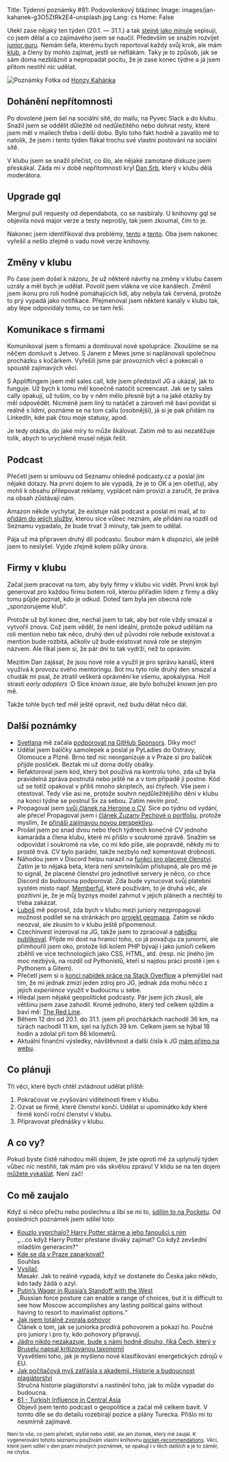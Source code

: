 Title: Týdenní poznámky #81: Podovolenkový blázinec
Image: images/jan-kahanek-g3O5ZtRk2E4-unsplash.jpg
Lang: cs
Home: False


Utekl zase nějaký ten týden (20.1. — 31.1.) a tak [stejně jako minule]({filename}/2022-01-19_tydenni-poznamky-80-spousteni-podcastu-a-psani-o-cv.md) sepisuji, co jsem dělal a co zajímavého jsem se naučil. Především se snažím rozvíjet [junior.guru](https://junior.guru/). Nemám šéfa, kterému bych reportoval každý svůj krok, ale mám [klub](https://junior.guru/club/), a členy by mohlo zajímat, jestli se neflákám. Taky je to způsob, jak se sám doma nezbláznit a nepropadat pocitu, že je zase konec týdne a já jsem přitom nestihl nic udělat.

![Poznámky]({static}/images/jan-kahanek-g3O5ZtRk2E4-unsplash.jpg)
Fotka od [Honzy Kahánka](https://unsplash.com/@honza_kahanek)


## Dohánění nepřítomnosti

Po dovolené jsem šel na sociální sítě, do mailu, na Pyvec Slack a do klubu. Snažil jsem se oddělit důležité od nedůležitého nebo dohnat resty, které jsem měl v mailech třeba i delší dobu. Bylo toho fakt hodně a zavalilo mě to natolik, že jsem i tento týden flákal trochu své vlastní postování na sociální sítě.

V klubu jsem se snažil přečíst, co šlo, ale nějaké zamotané diskuze jsem přeskákal. Záda mi v době nepřítomnosti kryl [Dan Srb](https://coreskill.tech/), který v klubu dělá moderátora.


## Upgrade gql

Mergnul pull requesty od dependabota, co se nasbíraly. U knihovny gql se objevila nová major verze a testy neprošly, tak jsem zkoumal, čím to je.

Nakonec jsem identifikoval dva problémy, [tento](https://github.com/graphql-python/gql/issues/290) a [tento](https://github.com/graphql-python/gql/issues/290#issuecomment-1022425154). Oba jsem nakonec vyřešil a nešlo zřejmě o vadu nové verze knihovny.


## Změny v klubu

Po čase jsem došel k názoru, že už některé návrhy na změny v klubu časem uzrály a měl bych je udělat. Povolil jsem vlákna ve více kanálech. Změnil jsem ikonu pro roli hodně pomáhajících lidí, aby nebyla tak červená, protože to prý vypadá jako notifikace. Přejmenoval jsem některé kanály v klubu tak, aby lépe odpovídaly tomu, co se tam řeší.


## Komunikace s firmami

Komunikoval jsem s firmami a domlouval nové spolupráce. Zkoušíme se na něčem domluvit s Jetveo. S Janem z Mews jsme si naplánovali společnou procházku s kočárkem. Vyřešili jsme pár provozních věcí a pokecali o spoustě zajímavých věcí.

S Appliftingem jsem měl sales call, kde jsem představil JG a ukázal, jak to funguje. Už bych k tomu měl konečně natočit screencast. Jak se ty sales cally opakují, už tuším, co by v něm mělo přesně být a na jaké otázky by měl odpovědět. Nicméně jsem líný to natáčet a zároveň mě baví povídat si reálně s lidmi, poznáme se na tom callu (osobnější), já si je pak přidám na LinkedIn, kde pak čtou moje statusy, apod.

Je tedy otázka, do jaké míry to může škálovat. Zatím mě to asi nezatěžuje tolik, abych to urychleně musel nějak řešit.


## Podcast

Přečetl jsem si smlouvu od Seznamu ohledně podcasty.cz a poslal jim nějaké dotazy. Na první dojem to ale vypadá, že je to OK a jen ošetřují, aby mohli k obsahu přilepovat reklamy, vyplácet nám provizi a zaručit, že práva na obsah zůstávají nám.

Amazon někde vychytal, že existuje náš podcast a poslal mi mail, ať to [přidám do jejich služby](https://podcasters.amazon.com/), kterou sice vůbec neznám, ale přidání na rozdíl od Seznamu vypadalo, že bude trvat 3 minuty, tak jsem to udělal.

Pája už má připraven druhý díl podcastu. Soubor mám k dispozici, ale ještě jsem to neslyšel. Vyjde zřejmě kolem půlky února.


## Firmy v klubu

Začal jsem pracovat na tom, aby byly firmy v klubu víc vidět. První krok byl generovat pro každou firmu botem roli, kterou přiřadím lidem z firmy a díky tomu půjde poznat, kdo je odkud. Doteď tam byla jen obecná role „sponzorujeme klub“.

Protože už byl konec dne, nechal jsem to tak, aby bot role vždy smazal a vytvořil znova. Což jsem věděl, že není ideální, protože pokud udělám na roli mention nebo tak něco, druhý den už původní role nebude existovat a mention bude rozbitá, ačkoliv už bude existovat nová role se stejným názvem. Ale říkal jsem si, že pár dní to tak vydrží, než to opravím.

Mezitím Dan zajásal, že jsou nové role a využil je pro správu kanálů, které využívá k provozu svého mentoringu. Bot mu tyto role druhý den smazal a chudák mi psal, že ztratil veškerá oprávnění ke všemu, apokalypsa. Holt strasti _early adopters_ :D Sice _known issue_, ale bylo bohužel _known_ jen pro mě.

Takže tohle bych teď měl ještě opravit, než budu dělat něco dál.


## Další poznámky

- [Svetlana](https://kompilator.cz/) mě začala [podporovat na GitHub Sponsors](https://github.com/sponsors/honzajavorek/). Díky moc!
- Udělal jsem balíčky samolepek a poslal je PyLadies do Ostravy, Olomouce a Plzně. Brno teď nic neorganizuje a v Praze si pro balíček přijde poslíček. Beztak mi už doma došly obálky.
- Refaktoroval jsem kód, který bot používá na kontrolu toho, zda už byla pravidelná zpráva postnutá nebo ještě ne a v tom případě ji postne. Kód už se totiž opakoval v příliš mnoho skriptech, asi čtyřech. Vše jsem i otestoval. Tedy vše asi ne, protože souhrn nejdůležitějšího dění v klubu na konci týdne se postnul 5x za sebou. Zatím nevím proč.
- Propagoval jsem [svůj článek na Heroine o CV](https://www.heroine.cz/zeny-it/7091-jak-si-napsat-dobre-cv-a-byt-videt-pri-hledani-prvni-prace-v-it). Sice po týdnu od vydání, ale přece! Propagoval jsem i [článek Zuzany Pechové o portfoliu](https://www.heroine.cz/zeny-it/7047-jak-si-vybudovat-portfolio-a-ukazat-co-uz-v-it-umite), protože myslím, že [přináší zajímavou novou perspektivu](https://twitter.com/honzajavorek/status/1486267371262291973).
- Prošel jsem po snad dvou nebo třech týdnech konečně CV jednoho kamaráda a člena klubu, které mi přišlo v soukromé zprávě. Snažím se odpovídat i soukromě na vše, co mi kdo píše, ale popravdě, někdy mi to prostě trvá. CV bylo parádní, takže nezbylo než komentovat drobnosti.
- Náhodou jsem v Discord helpu narazil na [funkci pro placené členství](https://support.discord.com/hc/en-us/articles/4415163187607-Premium-Memberships-for-Servers). Zatím je to nějaká beta, která není smrtelníkům přístupná, ale pro mě je to signál, že placené členství pro jednotlivé servery je něco, co chce Discord do budoucna podporovat. Zda bude vynucovat svůj platební systém místo např. [Memberful](https://memberful.com/), které používám, to je druhá věc, ale pozitivní je, že je můj byznys model zahrnut v jejich plánech a nechtějí to třeba zakázat.
- [Luboš](https://blog.zvestov.cz/) mě poprosil, zda bych v klubu mezi juniory nezpropagoval možnost podílet se na stránkách pro [projekt geomapa](https://geomapa.lounovicepodblanikem.cz/). Zatím se nikdo neozval, ale zkusím to v klubu ještě připomenout.
- Czechinvest inzeroval na JG, takže jsem to zpracoval a [nabídku publikoval](https://junior.guru/jobs/adbca516fcb8da745a785a98e74db6fd89f131506cce8d69434b6cbc/). Přijde mi dost na hranici toho, co já považuju za juniorní, ale přimhouřil jsem oko, protože lidi kolem PHP bývají i jako junioři celkem zběhlí ve více technologiích jako CSS, HTML, atd. (resp. nic jiného jim moc nezbývá, na rozdíl od Pythonistů, kteří si najdou práci prostě i jen s Pythonem a Gitem).
- Přečetl jsem si o [konci nabídek práce na Stack Overflow](https://meta.stackoverflow.com/questions/415293/sunsetting-jobs-developer-story) a přemýšlel nad tím, že mi jednak zmizí jeden zdroj pro JG, jednak zda mohu něco z jejich _experience_ využít v budoucnu u sebe.
- Hledal jsem nějaké geopolitické podcasty. Pár jsem jich zkusil, ale většinu jsem zase zahodil. Kromě jednoho, který teď celkem sjíždím a baví mě: [The Red Line](https://www.theredlinepodcast.com/).
- Během 12 dní od 20.1. do 31.1. jsem při procházkách nachodil 36 km, na túrách nachodil 11 km, sjel na lyžích 39 km. Celkem jsem se hýbal 18 hodin a zdolal při tom 86 kilometrů.
- Aktuální finanční výsledky, návštěvnost a další čísla k JG [mám přímo na webu](https://junior.guru/open/).


## Co plánuji

Tři věci, které bych chtěl zvládnout udělat příště:

1. Pokračovat ve zvyšování viditelnosti firem v klubu.
2. Ozvat se firmě, které členství končí. Udělat si upomínátko kdy které firmě končí roční členství v klubu.
3. Připravovat přednášky v klubu.


## A co vy?

Pokud byste čistě náhodou měli dojem, že jste oproti mě za uplynulý týden vůbec nic nestihli, tak mám pro vás skvělou zprávu! V klidu se na ten dojem [můžete vykašlat]({filename}/2020-06-04_neni-to-zavod.md). Není zač!


## Co mě zaujalo

Když si něco přečtu nebo poslechnu a líbí se mi to, [sdílím to na Pocketu](https://getpocket.com/@honzajavorek). Od posledních poznámek jsem sdílel toto:

- [Kouzlo vyprchalo? Harry Potter stárne a jeho fanoušci s ním](https://www.seznamzpravy.cz/clanek/kultura-chlapec-ktery-prezil-slavi-vyroci-zaujme-harry-potter-i-dalsi-generaci-186033)<br>„…co když Harry Potter přestane diváky zajímat? Co když zevšední mladším generacím?“
- [Kde se dá v Praze zaparkovat?](https://www.youtube.com/watch?v=z8vz6GFZD1k)<br>Souhlas
- [Vysílač](https://overcast.fm/+lh3KU6i_U)<br>Masakr. Jak to reálně vypadá, když se dostanete do Česka jako někdo, kdo tady žádá o azyl.
- [Putin’s Wager in Russia’s Standoff with the West](https://warontherocks.com/2022/01/putins-wager-in-russias-standoff-with-the-west/)<br>„Russian force posture can enable a range of choices, but it is difficult to see how Moscow accomplishes any lasting political gains without having to resort to maximalist options.“
- [Jak jsem totálně zvorala pohovor](https://www.hanakonecna.cz/jak-jsem-totalne-zvorala-pohovor/)<br>Článek o tom, jak se juniorka prodírá pohovorem a pokazí ho. Poučné pro juniory i pro ty, kdo pohovory připravují.
- [Jádro nikdo nezakazuje, bude s námi hodně dlouho, říká Čech, který v Bruselu napsal kritizovanou taxonomii](https://archiv.hn.cz/c7-67024090-pp96p-98aa1daef1f2a59)<br>Vysvětlení toho, jak je myšleno nové klasifikování energetických zdrojů v EU.
- [Jak počítačová myš zatřásla s akademií. Historie a budoucnost plagiátorství](https://finmag.penize.cz/veda-a-technika/431771-jak-pocitacova-mys-zatrasla-s-akademii-historie-a-budoucnost-plagiatorstvi)<br>Stručná historie plagiátorství a nastínění toho, jak to může vypadat do budoucna.
- [61 - Turkish Influence in Central Asia](https://theredline.libsyn.com/61-turkish-influence-in-central-asia)<br>Objevil jsem tento podcast o geopolitice a začal mě celkem bavit. V tomto díle se do detailu rozebírají pozice a plány Turecka. Přišlo mi to nesmírně zajímavé.

<small>Není to vše, co jsem přečetl, slyšel nebo viděl, ale jen zlomek, který mě zaujal. K vygenerování tohoto seznamu používám vlastní knihovnu <a href="https://pypi.org/project/pocket-recommendations/">pocket-recommendations</a>. Věci, které jsem sdílel v den psaní minulých poznámek, se opakují i v těch dalších a je to záměr, ne chyba.</small>
